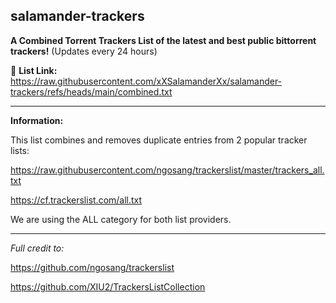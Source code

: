 ## salamander-trackers

**A Combined Torrent Trackers List of the latest and best public bittorrent trackers!**
(Updates every 24 hours)

🚀 **List Link:**
https://raw.githubusercontent.com/xXSalamanderXx/salamander-trackers/refs/heads/main/combined.txt

-------------------------------------------------------------------------------------------------------
**Information:**

This list combines and removes duplicate entries from 2 popular tracker lists:

https://raw.githubusercontent.com/ngosang/trackerslist/master/trackers_all.txt

https://cf.trackerslist.com/all.txt

We are using the ALL category for both list providers.


-------------------------------------------------------------------------------------------------------
_Full credit to:_

https://github.com/ngosang/trackerslist

https://github.com/XIU2/TrackersListCollection
